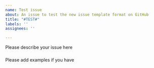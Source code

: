 ```yaml
---
name: Test issue
about: An issue to test the new issue template format on GitHub
title: "#TEST#"
labels: ''
assignees: ''

---
```


Please describe your issue here
###
Please add examples if you have
